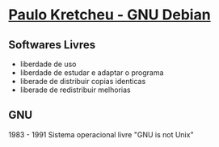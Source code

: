 # [Paulo Kretcheu - GNU Debian](https://www.youtube.com/watch?v=yk56ZiXqZuA)

## Softwares Livres
* liberdade de uso
* liberdade de estudar e adaptar o programa
* liberade de distribuir copias identicas
* liberade de redistribuir melhorias

## GNU
1983 - 1991 Sistema operacional livre "GNU is not Unix"
